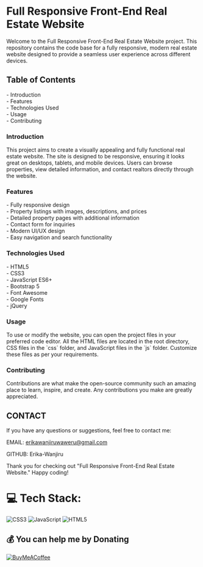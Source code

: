 <h1> Full Responsive Front-End Real Estate Website </h1>
<p> Welcome to the Full Responsive Front-End Real Estate Website project. This repository contains the code base for a fully responsive, modern real estate website designed to provide a seamless user experience across different devices. </p>

 <h2> Table of Contents </h2>
<p>
- Introduction <br>
- Features  <br>
- Technologies Used  <br>
- Usage  <br>
- Contributing  <br>
</p>
 
<h3> Introduction </h3>

<p> This project aims to create a visually appealing and fully functional real estate website. The site is designed to be responsive, ensuring it looks great on desktops, tablets, and mobile devices. Users can browse properties, view detailed information, and contact realtors directly through the website. </p>

<h3> Features </h3>
<p>
- Fully responsive design  <br>
- Property listings with images, descriptions, and prices  <br>
- Detailed property pages with additional information  <br>
- Contact form for inquiries  <br>
- Modern UI/UX design  <br>
- Easy navigation and search functionality  <br>
</p>

<h3> Technologies Used </h3>
<p>
- HTML5  <br>
- CSS3  <br>
- JavaScript ES6+  <br>
- Bootstrap 5  <br>
- Font Awesome  <br>
- Google Fonts  <br>
- jQuery  <br>
</p>

<h3> Usage </h3>

<p> To use or modify the website, you can open the project files in your preferred code editor. All the HTML files are located in the root directory, CSS files in the `css` folder, and JavaScript files in the `js` folder. Customize these files as per your requirements. </p>

<h3> Contributing </h3>

<p> Contributions are what make the open-source community such an amazing place to learn, inspire, and create. Any contributions you make are greatly appreciated. </p>

<h2> CONTACT </h2>
<p>
If you have any questions or suggestions, feel free to contact me:

EMAIL: erikawanjiruwaweru@gmail.com

GITHUB: Erika-Wanjiru

Thank you for checking out "Full Responsive Front-End  Real Estate Website." Happy coding!
</p>

# 💻 Tech Stack:
![CSS3](https://img.shields.io/badge/css3-%231572B6.svg?style=for-the-badge&logo=css3&logoColor=white) ![JavaScript](https://img.shields.io/badge/javascript-%23323330.svg?style=for-the-badge&logo=javascript&logoColor=%23F7DF1E) ![HTML5](https://img.shields.io/badge/html5-%23E34F26.svg?style=for-the-badge&logo=html5&logoColor=white)

  ## 💰 You can help me by Donating
  [![BuyMeACoffee](https://img.shields.io/badge/Buy%20Me%20a%20Coffee-ffdd00?style=for-the-badge&logo=buy-me-a-coffee&logoColor=black)](https://buymeacoffee.com/https://buymeacoffee.com/erikawanjiru) 

  
<!-- Proudly created with GPRM ( https://gprm.itsvg.in ) -->

